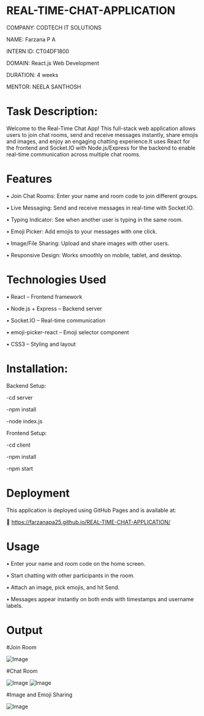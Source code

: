 # REAL-TIME-CHAT-APPLICATION

COMPANY: CODTECH IT SOLUTIONS

NAME: Farzana P A

INTERN ID: CT04DF1800

DOMAIN: React.js Web Development

DURATION: 4 weeks

MENTOR: NEELA SANTHOSH

# Task Description:

Welcome to the Real-Time Chat App! This full-stack web application allows users to join chat rooms, send and receive messages instantly, share emojis and images, and enjoy an engaging chatting experience.It uses React for the frontend and Socket.IO with Node.js/Express for the backend to enable real-time communication across multiple chat rooms.

# Features

•	Join Chat Rooms: Enter your name and room code to join different groups.

•	Live Messaging: Send and receive messages in real-time with Socket.IO.

•	Typing Indicator: See when another user is typing in the same room.

•	Emoji Picker: Add emojis to your messages with one click.

•	Image/File Sharing: Upload and share images with other users.

•	Responsive Design: Works smoothly on mobile, tablet, and desktop.

# Technologies Used

•	React – Frontend framework

•	Node.js + Express – Backend server

•	Socket.IO – Real-time communication

•	emoji-picker-react – Emoji selector component

•	CSS3 – Styling and layout

# Installation:

Backend Setup:

-cd server

-npm install

-node index.js

Frontend Setup:

-cd client

-npm install

-npm start

# Deployment

This application is deployed using GitHub Pages and is available at:

🔗 https://farzanapa25.github.io/REAL-TIME-CHAT-APPLICATION/

# Usage

•	Enter your name and room code on the home screen.

•	Start chatting with other participants in the room.

•	Attach an image, pick emojis, and hit Send.

•	Messages appear instantly on both ends with timestamps and username labels.

# Output

#Join Room  

![Image](https://github.com/user-attachments/assets/0dc9f5b2-4818-422c-9549-20b46342f94c)

#Chat Room    

![Image](https://github.com/user-attachments/assets/d963e1b1-4889-4565-8449-941b6eb5f023)
![Image](https://github.com/user-attachments/assets/faebb621-d9f8-445b-9b9f-aef61b1d6a15)

#Image and Emoji Sharing  

![Image](https://github.com/user-attachments/assets/e105d9b7-6c65-4a58-9bdc-12c9b0f49bc9)
